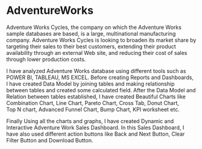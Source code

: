 # AdventureWorks

Adventure Works Cycles, the company on which the Adventure Works sample databases are based, is a large, multinational manufacturing company. 
Adventure Works Cycles is looking to broaden its market share by targeting their sales to their best customers, extending their product availability through an external Web site,
and reducing their cost of sales through lower production costs.

I have analyzed Adventure Works database using different tools such as POWER BI, TABLEAU, MS EXCEL. 
Before creating Reports and Dashboards, I have created Data Model by joining tables and making relationship between tables and created some calculated field.
After the Data Model and Relation between tables established, I have created Beautiful Charts like Combination Chart, Line Chart, Pareto Chart, Cross Tab, Donut Chart,  
Top N chart, Advanced Funnel Chart, Bump Chart, KPI worksheet etc.

Finally Using all the charts and graphs, I have created Dynamic and Interactive Adventure Work Sales Dashboard.
In this Sales Dashboard, I have also used different action buttons like Back and Next Button, Clear Filter Button and Download Button.

